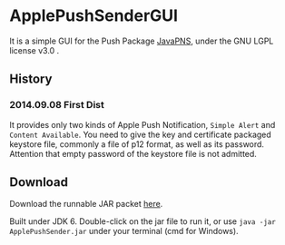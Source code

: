 # ApplePushSenderGUI #

It is a simple GUI for the Push Package [JavaPNS](https://code.google.com/p/javapns/), under the GNU LGPL license v3.0 .

## History ##

### 2014.09.08 First Dist ###
It provides only two kinds of Apple Push Notification, `` Simple Alert `` and `` Content Available ``. You need to give the key and certificate packaged keystore file, commonly a file of p12 format, as well as its password. Attention that empty password of the keystore file is not admitted.

## Download ##

Download the runnable JAR packet [here](https://github.com/sinri/ApplePushSenderGUI/raw/master/ApplePushSender/store/ApplePushSender.jar).

Built under JDK 6. Double-click on the jar file to run it, or use `` java -jar ApplePushSender.jar `` under your terminal (cmd for Windows).